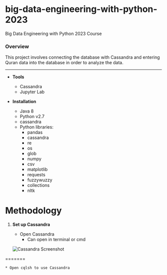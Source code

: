 # big-data-engineering-with-python-2023
Big Data Engineering with Python 2023 Course


### Overview
This project involves connecting the database with Cassandra and entering Quran data into the database in order to analyze the data.

-----
* **Tools**
    * Cassandra
    * Jupyter Lab

* **Installation**
    * Java 8
    * Python v2.7
    * cassandra
    * Python libraries:
        * pandas
        * cassandra
        * re
        * os
        * glob
        * numpy
        * csv
        * matplotlib
        * requests
        * fuzzywuzzy
        * collections
        * nltk

# Methodology
1. **Set up Cassandra**
    * Open Cassandra
        * Can open in terminal or cmd

    ![Cassandra Screenshot](<img width="343" alt="Screenshot 2567-03-28 at 14 19 04" src="https://github.com/hilmanyusoh/big-data-engineering-with-python-2023/assets/118374893/2a4e0b5d-8ebb-4f4b-95a8-c04530a52e9d">)

=======
    
    * Open cqlsh to use Cassandra


